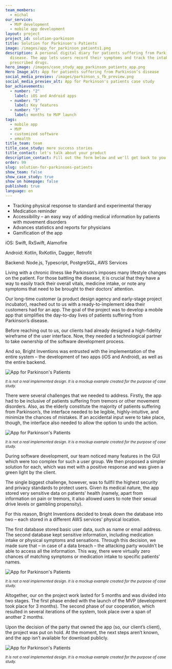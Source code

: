 ```yaml
---
team_members:
  - michal
our_service:
  - MVP development
  - mobile app development
layout: project
project_id: solution-parkinson
title: Solution for Parkinson's Patients
image: /images/app_for_parkinson_patients1.png
description: A personal digital diary for patients suffering from Parkinson’s
  disease. The app lets users record their symptoms and track the intake of
  prescribed drugs.
hero_image: /images/case_study_app_parkinson_patients_app.png
Hero Image_alt: App for patients suffering from Parkinson’s disease
social_media_previev: /images/parkinson_s_fb_preview.png
social_media_previev_alt: App for Parkinson's patients case study
bar_achievements:
  - number: "2"
    label: iOS and Android apps
  - number: "5"
    label: Key features
  - number: "3"
    label: months to MVP launch
tags:
  - mobile app
  - MVP
  - customized software
  - eHealth
title_team: team
title_case_study: more success stories
title_contact: let's talk about your product
description_contact: Fill out the form below and we'll get back to you in 48 hours.
order: 99
slug: solution-for-parkinsons-patients
show_team: false
show_case_study: true
show on homepage: false
published: true
language: en
---
```

<TitleWithIcon sectionTitle='main features developed by Bright Inventions' titleIcon='/images/main_features_icon.png' titleIconAlt='features' />

* Tracking physical response to standard and experimental therapy
* Medication reminder
* Accessibility – an easy way of adding medical information by patients with movement disorders
* Advances statistics and reports for physicians
* Gamification of the app

<TitleWithIcon sectionTitle='skills' titleIcon='/images/skills.svg' titleIconAlt='bright' />

<Gallery images='[{"src":"/images/swift.png","alt":"Swift"},{"src":"/images/kotlin.png","alt":"Kotlin"},{"src":"/images/node.png","alt":"Node.js"},{"src":"/images/new_typescript_logo_stack.png","alt":"TypeScript"},{"src":"/images/postgresql_logo_stack.png","alt":"PostgreSQL"},{"src":"/images/aws.png","alt":"AWS"}]' />

iOS: Swift, RxSwift, Alamofire

Android: Kotlin, RxKotlin, Dagger, Retrofit

Backend: Node.js, Typescript, PostgreSQL, AWS Services

<TitleWithIcon sectionTitle='about the app for Parkinson’s Patients' titleIcon='/images/three_flags.svg' titleIconAlt='about' />

Living with a chronic illness like Parkinson’s imposes many lifestyle changes on the patient. For those battling the disease, it is crucial that they have a way to easily track their overall vitals, medicine intake, or note any symptoms that need to be brought to their doctors’ attention.

<TitleWithIcon sectionTitle='goal' titleIcon='/images/goal_title_section.png' titleIconAlt='goal' />

Our long-time customer (a product design agency and early-stage project incubator), reached out to us with a ready-to-implement idea their customers had for an app. The goal of the project was to develop a mobile app that simplifies the day-to-day lives of patients suffering from Parkinson’s disease.

Before reaching out to us, our clients had already designed a high-fidelity wireframe of the user interface. Now, they needed a technological partner to take ownership of the software development process.

And so, Bright Inventions was entrusted with the implementation of the entire system – the development of two apps (iOS and Android), as well as the entire backend.

![App for Parkinson's Patients](/images/app_for_parkinson_patients3.png)

<sub>*It is not a real implemented design. It is a mockup example created for the purpose of case study.*</sub>

<TitleWithIcon sectionTitle='app development process' titleIcon='/images/gearwheel.svg' titleIconAlt='app development process' />

There were several challenges that we needed to address. Firstly, the app had to be inclusive of patients suffering from tremors or other movement disorders. Also, as the elderly constitute the majority of patients suffering from Parkinson’s, the interface needed to be legible, highly-intuitive, and minimize the chances of mistakes. If an accidental input were to take place, though, the interface also needed to allow the option to undo the action.

![App for Parkinson's Patients](/images/app_for_parkinson_patients1.png)

<sub>*It is not a real implemented design. It is a mockup example created for the purpose of case study.*</sub>

During software development, our team noticed many features in the GUI which were too complex for such a user group. We then proposed a simpler solution for each, which was met with a positive response and was given a green light by the client.

The single biggest challenge, however, was to fullfil the highest security and privacy standards to protect users. Given its medical nature, the app stored very sensitive data on patients’ health (namely, apart from information on pain or tremors, it also allowed users to note their sexual drive levels or gambling propensity).

For this reason, Bright Inventions decided to break down the database into two – each stored in a different AWS services’ physical location.

The first database stored basic user data, such as name or email address. The second database kept sensitive information, including medication intake or physical symptoms and sensations. Through this decision, we made sure that – in case of a data breach – the attacking party wouldn’t be able to access all the information. This way, there were virtually zero chances of matching symptoms or medication intake to specific patients’ names.

![App for Parkinson's Patients](/images/app_for_parkinson_patients2.png)

<sub>*It is not a real implemented design. It is a mockup example created for the purpose of case study.*</sub>

<TitleWithIcon sectionTitle='result' titleIcon='/images/results_icon_title_small.png' titleIconAlt='result' />

Altogether, our on the project work lasted for 5 months and was divided into two stages. The first phase ended with the launch of the MVP (development took place for 3 months). The second phase of our cooperation, which resulted in several iterations of the system, took place over a span of another 2 months.

Upon the decision of the party that owned the app (so, our client’s client), the project was put on hold. At the moment, the next steps aren’t known, and the app isn’t available for download publicly.

![App for Parkinson's Patients](/images/app_for_parkinson_patients4.png)

<sub>*It is not a real implemented design. It is a mockup example created for the purpose of case study.*</sub>